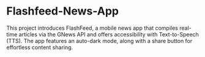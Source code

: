 # Flashfeed-News-App
This project introduces FlashFeed, a mobile news app that compiles real-time articles via the GNews API and offers accessibility with Text-to-Speech (TTS). The app features an auto-dark mode, along with a share button for effortless content sharing. 
